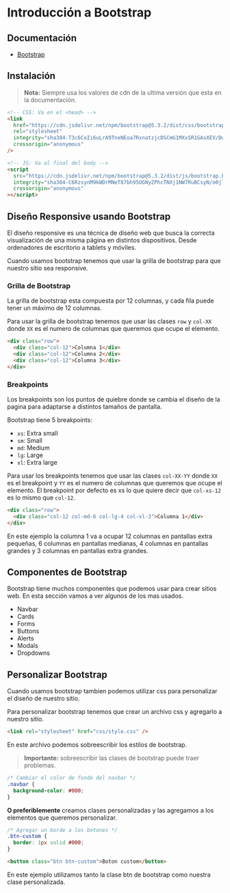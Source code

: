 # Introducción a Bootstrap

## Documentación

- [Bootstrap](https://getbootstrap.com/)

## Instalación

> **Nota:** Siempre usa los valores de cdn de la ultima versión que esta en la documentación.

```html
<!-- CSS: Va en el <head> -->
<link
  href="https://cdn.jsdelivr.net/npm/bootstrap@5.3.2/dist/css/bootstrap.min.css"
  rel="stylesheet"
  integrity="sha384-T3c6CoIi6uLrA9TneNEoa7RxnatzjcDSCmG1MXxSR1GAsXEV/Dwwykc2MPK8M2HN"
  crossorigin="anonymous"
/>

<!-- JS: Va al final del body -->
<script
  src="https://cdn.jsdelivr.net/npm/bootstrap@5.3.2/dist/js/bootstrap.bundle.min.js"
  integrity="sha384-C6RzsynM9kWDrMNeT87bh95OGNyZPhcTNXj1NW7RuBCsyN/o0jlpcV8Qyq46cDfL"
  crossorigin="anonymous"
></script>
```

## Diseño Responsive usando Bootstrap

El diseño responsive es una técnica de diseño web que busca la correcta visualización de una misma página en distintos dispositivos. Desde ordenadores de escritorio a tablets y móviles.

Cuando usamos bootstrap tenemos que usar la grilla de bootstrap para que nuestro sitio sea responsive.

### Grilla de Bootstrap

La grilla de bootstrap esta compuesta por 12 columnas, y cada fila puede tener un máximo de 12 columnas.

Para usar la grilla de bootstrap tenemos que usar las clases `row` y `col-XX` donde `XX` es el numero de columnas que queremos que ocupe el elemento.

```html
<div class="row">
  <div class="col-12">Columna 1</div>
  <div class="col-12">Columna 2</div>
  <div class="col-12">Columna 3</div>
</div>
```

### Breakpoints

Los breakpoints son los puntos de quiebre donde se cambia el diseño de la pagina para adaptarse a distintos tamaños de pantalla.

Bootstrap tiene 5 breakpoints:

- `xs`: Extra small
- `sm`: Small
- `md`: Medium
- `lg`: Large
- `xl`: Extra large

Para usar los breakpoints tenemos que usar las clases `col-XX-YY` donde `XX` es el breakpoint y `YY` es el numero de columnas que queremos que ocupe el elemento. El breakpoint por defecto es xs lo que quiere decir que `col-xs-12` es lo mismo que `col-12`.

```html
<div class="row">
  <div class="col-12 col-md-6 col-lg-4 col-xl-3">Columna 1</div>
</div>
```

En este ejemplo la columna 1 va a ocupar 12 columnas en pantallas extra pequeñas, 6 columnas en pantallas medianas, 4 columnas en pantallas grandes y 3 columnas en pantallas extra grandes.

## Componentes de Bootstrap

Bootstrap tiene muchos componentes que podemos usar para crear sitios web. En esta sección vamos a ver algunos de los mas usados.

- Navbar
- Cards
- Forms
- Buttons
- Alerts
- Modals
- Dropdowns

## Personalizar Bootstrap

Cuando usamos bootstrap tambien podemos utilizar css para personalizar el diseño de nuestro sitio.

Para personalizar bootstrap tenemos que crear un archivo css y agregarlo a nuestro sitio.

```html
<link rel="stylesheet" href="css/style.css" />
```

En este archivo podemos sobreescribir los estilos de bootstrap.

> **Importante:** sobreescribir las clases de bootstrap puede traer problemas.

```css
/* Cambiar el color de fondo del navbar */
.navbar {
  background-color: #000;
}
```

**O preferiblemente** creamos clases personalizadas y las agregamos a los elementos que queremos personalizar.

```css
/* Agregar un borde a los botones */
.btn-custom {
  border: 1px solid #000;
}
```

```html
<button class="btn btn-custom">Boton custom</button>
```

En este ejemplo utilizamos tanto la clase btn de bootstrap como nuestra clase personalizada.

```

```
